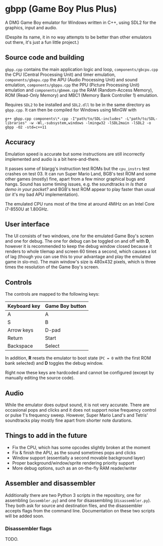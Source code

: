 # gbpp (Game Boy Plus Plus)

A DMG Game Boy emulator for Windows written in C++, using SDL2 for the graphics, input and audio.

(Despite its name, it in no way attempts to be better than other emulators out there, it's just a fun little project.)

## Source code and building

`gbpp.cpp` contains the main application logic and loop, `components/gbcpu.cpp` the CPU (Central Processing Unit) and timer emulation, `components/gbapu.cpp` the APU (Audio Processing Unit) and sound emulation, `components/gbppu.cpp` the PPU (Picture Processing Unit) emulation and `components/gbmem.cpp` the RAM (Random-Access Memory), ROM (Read-Only Memory) and MBC1 (Memory Bank Controller 1) emulation.

Requires `SDL2` to be installed and `SDL2.dll` to be in the same directory as `gbpp.cpp`. It can then be compiled for Windows using MinGW with
```
g++ gbpp.cpp components\*.cpp -I"path/to/SDL-includes" -L"path/to/SDL-libraries" -w -Wl,-subsystem,windows -lmingw32 -lSDL2main -lSDL2 -o gbpp -O2 -std=c++11
```

## Accuracy

Emulation speed is accurate but some instructions are still incorrectly implemented and audio is a bit here-and-there.

It passes some of blargg's instruction test ROMs but the `cpu_instrs` test crashes on test 03. It can run Super Mario Land, BGB's test ROM and some other games (mostly) fine, apart from a few minor graphical bugs and hangs. Sound has some timing issues, e.g. the soundtracks in _Is that a demo in your pocket?_ and BGB's test ROM appear to play faster than usual (or it's my bad APU implementation).

The emulated CPU runs most of the time at around 4MiHz on an Intel Core i7-8550U at 1.80GHz.

## User interface

The UI consists of two windows, one for the emulated Game Boy's screen and one for debug. The one for debug can be toggled on and off with **D**, however it is recommended to keep the debug window closed because it renders to whole tilemap and screen 60 times a second, which causes a lot of lag (though you can use this to your advantage and play the emulated game in slo-mo). The main window's size is 480x432 pixels, which is three times the resolution of the Game Boy's screen.

## Controls

The controls are mapped to the following keys:

| Keyboard key    | Game Boy button |
| --------------- | --------------- |
| A               | A               |
| S               | B               |
| Arrow keys      | D-pad           |
| Return          | Start           |
| Backspace       | Select          |

In addition, **R** resets the emulator to boot state (`PC = 0` with the first ROM bank selected) and **D** toggles the debug window.

Right now these keys are hardcoded and cannot be configured (except by manually editing the source code).

## Audio

While the emulator does output sound, it is not very accurate. There are occasional pops and clicks and it does not support noise frequency control or pulse 1's frequency sweep. However, Super Mario Land's and Tetris' soundtracks play mostly fine apart from shorter note durations.

## Things to add in the future

* Fix the CPU, which has some opcodes slightly broken at the moment
* Fix & finish the APU, as the sound sometimes pops and clicks
* Window support (essentially a second movable background layer)
* Proper background/window/sprite rendering priority support
* More debug options, such as an on-the-fly RAM reader/writer

## Assembler and disassembler

Additionally there are two Python 3 scripts in the repository, one for assembling (`assembler.py`) and one for disassembling (`disassembler.py`). They both ask for source and destination files, and the disassembler accepts flags from the command line. Documentation on these two scripts will be added soon.

### Disassembler flags

TODO.
